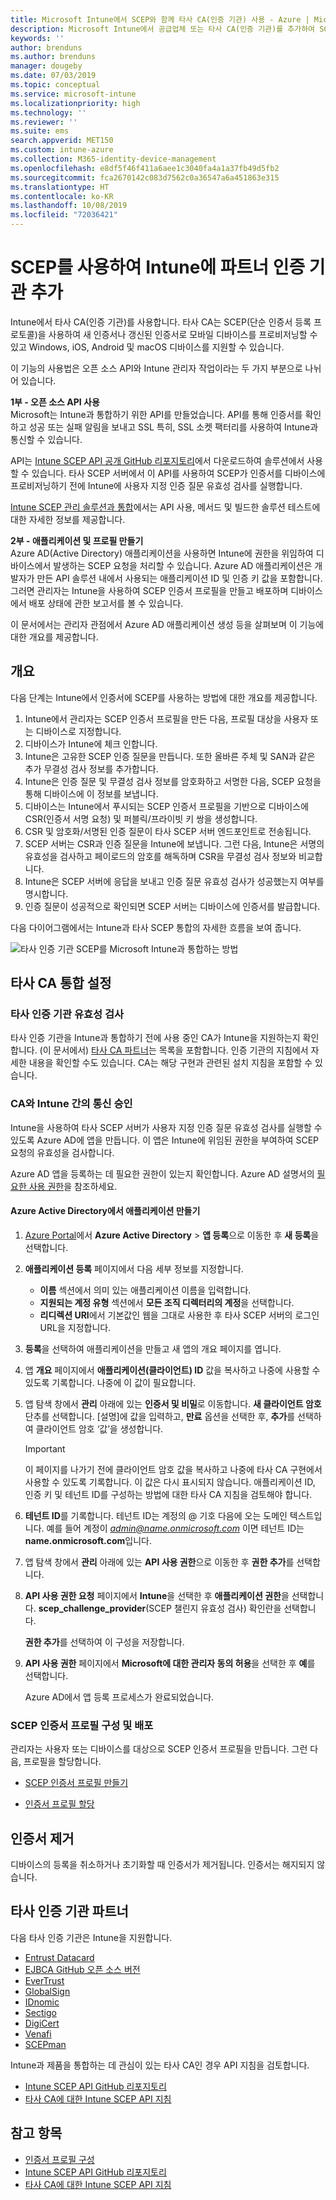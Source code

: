 ```yaml
---
title: Microsoft Intune에서 SCEP와 함께 타사 CA(인증 기관) 사용 - Azure | Microsoft Docs
description: Microsoft Intune에서 공급업체 또는 타사 CA(인증 기관)를 추가하여 SCEP 프로토콜을 통해 모바일 디바이스에 인증서를 발급할 수 있습니다. 이 개요에서 Azure AD(Active Directory) 애플리케이션은 Microsoft Intune에 인증서 유효성 검사 권한을 부여합니다. 그런 다음, SCEP 서버 설정에서 AAD 애플리케이션의 애플리케이션 ID, 인증 키 및 테넌트 ID를 사용하여 인증서를 발급합니다.
keywords: ''
author: brenduns
ms.author: brenduns
manager: dougeby
ms.date: 07/03/2019
ms.topic: conceptual
ms.service: microsoft-intune
ms.localizationpriority: high
ms.technology: ''
ms.reviewer: ''
ms.suite: ems
search.appverid: MET150
ms.custom: intune-azure
ms.collection: M365-identity-device-management
ms.openlocfilehash: e8df5f46f411a6aee1c3040fa4a1a37fb49d5fb2
ms.sourcegitcommit: fca2670142c083d7562c0a36547a6a451863e315
ms.translationtype: HT
ms.contentlocale: ko-KR
ms.lasthandoff: 10/08/2019
ms.locfileid: "72036421"
---
```

# <a name="add-partner-certification-authority-in-intune-using-scep"></a>SCEP를 사용하여 Intune에 파트너 인증 기관 추가

Intune에서 타사 CA(인증 기관)를 사용합니다. 타사 CA는 SCEP(단순 인증서 등록 프로토콜)을 사용하여 새 인증서나 갱신된 인증서로 모바일 디바이스를 프로비저닝할 수 있고 Windows, iOS, Android 및 macOS 디바이스를 지원할 수 있습니다.

이 기능의 사용법은 오픈 소스 API와 Intune 관리자 작업이라는 두 가지 부분으로 나뉘어 있습니다.

**1부 - 오픈 소스 API 사용**  
Microsoft는 Intune과 통합하기 위한 API를 만들었습니다. API를 통해 인증서를 확인하고 성공 또는 실패 알림을 보내고 SSL 특히, SSL 소켓 팩터리를 사용하여 Intune과 통신할 수 있습니다.

API는 [Intune SCEP API 공개 GitHub 리포지토리](http://github.com/Microsoft/Intune-Resource-Access/tree/develop/src/CsrValidation)에서 다운로드하여 솔루션에서 사용할 수 있습니다. 타사 SCEP 서버에서 이 API를 사용하여 SCEP가 인증서를 디바이스에 프로비저닝하기 전에 Intune에 사용자 지정 인증 질문 유효성 검사를 실행합니다.

[Intune SCEP 관리 솔루션과 통합](scep-libraries-apis.md)에서는 API 사용, 메서드 및 빌드한 솔루션 테스트에 대한 자세한 정보를 제공합니다.

**2부 - 애플리케이션 및 프로필 만들기**  
Azure AD(Active Directory) 애플리케이션을 사용하면 Intune에 권한을 위임하여 디바이스에서 발생하는 SCEP 요청을 처리할 수 있습니다. Azure AD 애플리케이션은 개발자가 만든 API 솔루션 내에서 사용되는 애플리케이션 ID 및 인증 키 값을 포함합니다. 그러면 관리자는 Intune을 사용하여 SCEP 인증서 프로필을 만들고 배포하며 디바이스에서 배포 상태에 관한 보고서를 볼 수 있습니다.

이 문서에서는 관리자 관점에서 Azure AD 애플리케이션 생성 등을 살펴보며 이 기능에 대한 개요를 제공합니다.

## <a name="overview"></a>개요

다음 단계는 Intune에서 인증서에 SCEP를 사용하는 방법에 대한 개요를 제공합니다.

1. Intune에서 관리자는 SCEP 인증서 프로필을 만든 다음, 프로필 대상을 사용자 또는 디바이스로 지정합니다.
2. 디바이스가 Intune에 체크 인합니다.
3. Intune은 고유한 SCEP 인증 질문을 만듭니다. 또한 올바른 주체 및 SAN과 같은 추가 무결성 검사 정보를 추가합니다.
4. Intune은 인증 질문 및 무결성 검사 정보를 암호화하고 서명한 다음, SCEP 요청을 통해 디바이스에 이 정보를 보냅니다.
5. 디바이스는 Intune에서 푸시되는 SCEP 인증서 프로필을 기반으로 디바이스에 CSR(인증서 서명 요청) 및 퍼블릭/프라이빗 키 쌍을 생성합니다.
6. CSR 및 암호화/서명된 인증 질문이 타사 SCEP 서버 엔드포인트로 전송됩니다.
7. SCEP 서버는 CSR과 인증 질문을 Intune에 보냅니다. 그런 다음, Intune은 서명의 유효성을 검사하고 페이로드의 암호를 해독하며 CSR을 무결성 검사 정보와 비교합니다.
8. Intune은 SCEP 서버에 응답을 보내고 인증 질문 유효성 검사가 성공했는지 여부를 명시합니다.  
9. 인증 질문이 성공적으로 확인되면 SCEP 서버는 디바이스에 인증서를 발급합니다.

다음 다이어그램에서는 Intune과 타사 SCEP 통합의 자세한 흐름을 보여 줍니다.

![타사 인증 기관 SCEP를 Microsoft Intune과 통합하는 방법](./media/certificate-authority-add-scep-overview/scep-certificate-vendor-integration.png)

## <a name="set-up-third-party-ca-integration"></a>타사 CA 통합 설정

### <a name="validate-third-party-certification-authority"></a>타사 인증 기관 유효성 검사

타사 인증 기관을 Intune과 통합하기 전에 사용 중인 CA가 Intune을 지원하는지 확인합니다. (이 문서에서) [타사 CA 파트너](#third-party-certification-authority-partners)는 목록을 포함합니다. 인증 기관의 지침에서 자세한 내용을 확인할 수도 있습니다. CA는 해당 구현과 관련된 설치 지침을 포함할 수 있습니다.

### <a name="authorize-communication-between-ca-and-intune"></a>CA와 Intune 간의 통신 승인

Intune을 사용하여 타사 SCEP 서버가 사용자 지정 인증 질문 유효성 검사를 실행할 수 있도록 Azure AD에 앱을 만듭니다. 이 앱은 Intune에 위임된 권한을 부여하여 SCEP 요청의 유효성을 검사합니다.

Azure AD 앱을 등록하는 데 필요한 권한이 있는지 확인합니다. Azure AD 설명서의 [필요한 사용 권한](https://docs.microsoft.com/azure/azure-resource-manager/resource-group-create-service-principal-portal#required-permissions)을 참조하세요.

#### <a name="create-an-application-in-azure-active-directory"></a>Azure Active Directory에서 애플리케이션 만들기  

1. [Azure Portal](https://portal.azure.com)에서 **Azure Active Directory** > **앱 등록**으로 이동한 후 **새 등록**을 선택합니다.  

2. **애플리케이션 등록** 페이지에서 다음 세부 정보를 지정합니다.  
   - **이름** 섹션에서 의미 있는 애플리케이션 이름을 입력합니다.  
   - **지원되는 계정 유형** 섹션에서 **모든 조직 디렉터리의 계정**을 선택합니다.  
   - **리디렉션 URI**에서 기본값인 웹을 그대로 사용한 후 타사 SCEP 서버의 로그인 URL을 지정합니다.  

3. **등록**을 선택하여 애플리케이션을 만들고 새 앱의 개요 페이지를 엽니다.  

4. 앱 **개요** 페이지에서 **애플리케이션(클라이언트) ID** 값을 복사하고 나중에 사용할 수 있도록 기록합니다. 나중에 이 값이 필요합니다.  

5. 앱 탐색 창에서 **관리** 아래에 있는 **인증서 및 비밀**로 이동합니다. **새 클라이언트 암호** 단추를 선택합니다. [설명]에 값을 입력하고, **만료** 옵션을 선택한 후, **추가**를 선택하여 클라이언트 암호 ‘값’을 생성합니다.  
   > [!IMPORTANT]  
   > 이 페이지를 나가기 전에 클라이언트 암호 값을 복사하고 나중에 타사 CA 구현에서 사용할 수 있도록 기록합니다. 이 값은 다시 표시되지 않습니다. 애플리케이션 ID, 인증 키 및 테넌트 ID를 구성하는 방법에 대한 타사 CA 지침을 검토해야 합니다.  

6. **테넌트 ID**를 기록합니다. 테넌트 ID는 계정의 @ 기호 다음에 오는 도메인 텍스트입니다. 예를 들어 계정이 *admin@name.onmicrosoft.com* 이면 테넌트 ID는 **name.onmicrosoft.com**입니다.  

7. 앱 탐색 창에서 **관리** 아래에 있는 **API 사용 권한**으로 이동한 후 **권한 추가**를 선택합니다.  

8. **API 사용 권한 요청** 페이지에서 **Intune**을 선택한 후 **애플리케이션 권한**을 선택합니다. **scep_challenge_provider**(SCEP 챌린지 유효성 검사) 확인란을 선택합니다.  

   **권한 추가**를 선택하여 이 구성을 저장합니다.  

9. **API 사용 권한** 페이지에서 **Microsoft에 대한 관리자 동의 허용**을 선택한 후 **예**를 선택합니다.  
   
   Azure AD에서 앱 등록 프로세스가 완료되었습니다.





### <a name="configure-and-deploy-a-scep-certificate-profile"></a>SCEP 인증서 프로필 구성 및 배포
관리자는 사용자 또는 디바이스를 대상으로 SCEP 인증서 프로필을 만듭니다. 그런 다음, 프로필을 할당합니다.

- [SCEP 인증서 프로필 만들기](certificates-profile-scep.md#create-a-scep-certificate-profile)

- [인증서 프로필 할당](certificates-profile-scep.md#assign-the-certificate-profile)

## <a name="removing-certificates"></a>인증서 제거

디바이스의 등록을 취소하거나 초기화할 때 인증서가 제거됩니다. 인증서는 해지되지 않습니다.

## <a name="third-party-certification-authority-partners"></a>타사 인증 기관 파트너
다음 타사 인증 기관은 Intune을 지원합니다.

- [Entrust Datacard](https://info.entrustdatacard.com/pki-eval-tool)
- [EJBCA GitHub 오픈 소스 버전](https://github.com/agerbergt/intune-ejbca-connector)
- [EverTrust](https://evertrust.fr/en/products/)
- [GlobalSign](https://downloads.globalsign.com/acton/attachment/2674/f-6903f60b-9111-432d-b283-77823cc65500/1/-/-/-/-/globalsign-aeg-microsoft-intune-integration-guide.pdf)
- [IDnomic](https://www.idnomic.com/)
- [Sectigo](https://sectigo.com/products)
- [DigiCert](https://knowledge.digicert.com/tutorials/microsoft-intune.html)
- [Venafi](https://www.venafi.com/platform/enterprise-mobility)
- [SCEPman](https://azuremarketplace.microsoft.com/marketplace/apps/gluckkanja.scepman)

Intune과 제품을 통합하는 데 관심이 있는 타사 CA인 경우 API 지침을 검토합니다.

- [Intune SCEP API GitHub 리포지토리](http://github.com/Microsoft/Intune-Resource-Access/tree/develop/src/CsrValidation)
- [타사 CA에 대한 Intune SCEP API 지침](scep-libraries-apis.md)

## <a name="see-also"></a>참고 항목

- [인증서 프로필 구성](certificates-scep-configure.md)
- [Intune SCEP API GitHub 리포지토리](http://github.com/Microsoft/Intune-Resource-Access/tree/develop/src/CsrValidation)
- [타사 CA에 대한 Intune SCEP API 지침](scep-libraries-apis.md)
